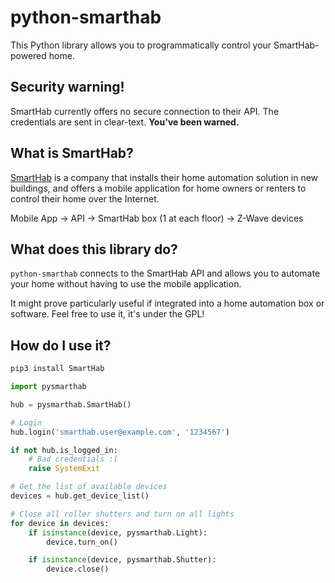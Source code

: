 # python-smarthab
This Python library allows you to programmatically control your SmartHab-powered
home.

## Security warning!
SmartHab currently offers no secure connection to their API. The credentials are sent in clear-text. **You've been warned.**

## What is SmartHab?
[SmartHab](http://www.smarthab.fr) is a company that installs their home 
automation solution in new buildings, and offers a mobile application for 
home owners or renters to control their home over the Internet.

Mobile App → API → SmartHab box (1 at each floor) → Z-Wave devices

## What does this library do?
`python-smarthab` connects to the SmartHab API and allows you to automate your
home without having to use the mobile application.

It might prove particularly useful if integrated into a home automation box or
software. Feel free to use it, it's under the GPL!

## How do I use it?
```bash
pip3 install SmartHab
```

```python
import pysmarthab

hub = pysmarthab.SmartHab()

# Login
hub.login('smarthab.user@example.com', '1234567')

if not hub.is_logged_in:
    # Bad credentials :(
    raise SystemExit

# Get the list of available devices
devices = hub.get_device_list()

# Close all roller shutters and turn on all lights
for device in devices:
    if isinstance(device, pysmarthab.Light):
        device.turn_on()

    if isinstance(device, pysmarthab.Shutter):
        device.close()
```

